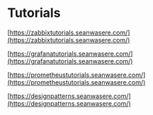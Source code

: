 # Tutorials

[https://zabbixtutorials.seanwasere.com/](https://zabbixtutorials.seanwasere.com/)

[https://grafanatutorials.seanwasere.com/](https://grafanatutorials.seanwasere.com/)

[https://prometheustutorials.seanwasere.com/](https://prometheustutorials.seanwasere.com/)

[https://designpatterns.seanwasere.com/](https://designpatterns.seanwasere.com/)